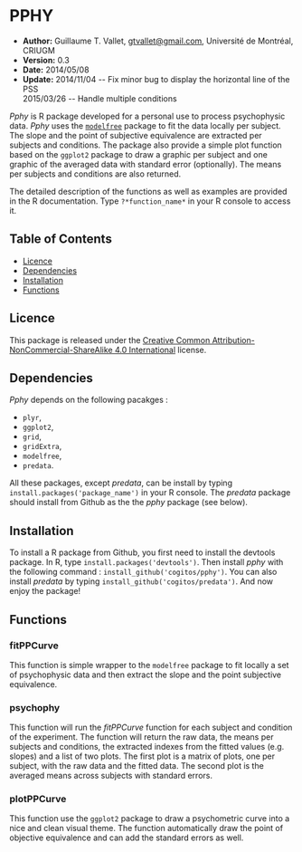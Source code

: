 # PPHY

- **Author:** Guillaume T. Vallet, gtvallet@gmail.com, Université de Montréal, CRIUGM
- **Version:** 0.3
- **Date:** 2014/05/08
- **Update:** 2014/11/04 -- Fix minor bug to display the horizontal line of the PSS  
          2015/03/26 -- Handle multiple conditions

*Pphy* is R package developed for a personal use to process psychophysic data.
*Pphy* uses the [``modelfree``](http://personalpages.manchester.ac.uk/staff/d.h.foster/software-modelfree/latest/home) package to fit the data locally per subject.
The slope and the point of subjective equivalence are extracted per subjects and conditions.
The package also provide a simple plot function based on the ``ggplot2`` package to draw a graphic per subject and one graphic of the averaged data with standard error (optionally).
The means per subjects and conditions are also returned.

The detailed description of the functions as well as examples are provided in the R documentation.
Type ``?*function_name*`` in your R console to access it.


## Table of Contents

- [Licence](#licence)
- [Dependencies](#dependencies)
- [Installation](#install)
- [Functions](#functions)


## <a name='licence'></a>Licence

This package is released under the [Creative Common Attribution-NonCommercial-ShareAlike 4.0 International](http://creativecommons.org/licenses/by-nc-sa/4.0/) license.


## <a name='dependencies'></a>Dependencies

*Pphy* depends on the following pacakges :

- ``plyr``,
- ``ggplot2``,
- ``grid``,
- ``gridExtra``,
- ``modelfree``,
- ``predata``.

All these packages, except *predata*, can be install by typing ``install.packages('package_name')`` in your R console.
The *predata* package should install from Github as the the *pphy* package (see below).

## <a name='install'></a>Installation

To install a R package from Github, you first need to install the devtools package.
In R, type ``install.packages('devtools')``.
Then install *pphy* with the following command : ``install_github('cogitos/pphy')``.
You can also install *predata* by typing ``install_github('cogitos/predata')``.
And now enjoy the package!


## <a name='functions'></a>Functions

### fitPPCurve

This function is simple wrapper to the ``modelfree`` package to fit locally a set of psychophysic data and then extract the slope and the point subjective equivalence.

### psychophy

This function will run the *fitPPCurve* function for each subject and condition of the experiment.
The function will return the raw data, the means per subjects and conditions, the extracted indexes from the fitted values (e.g. slopes) and a list of two plots.
The first plot is a matrix of plots, one per subject, with the raw data and the fitted data.
The second plot is the averaged means across subjects with standard errors.

### plotPPCurve

This function use the ``ggplot2`` package to draw a psychometric curve into a nice and clean visual theme.
The function automatically draw the point of objective equivalence and can add the standard errors as well.

